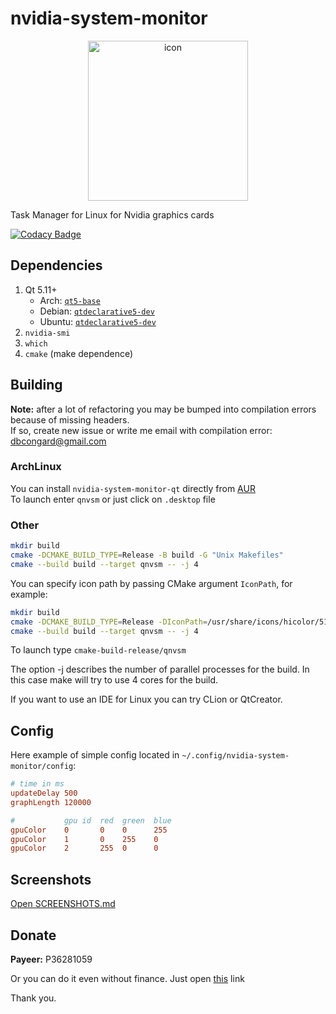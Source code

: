 # nvidia-system-monitor
<div style="text-align: center;">
    <img src="icon.png" alt="icon" width="256" height="256"/>
</div>

Task Manager for Linux for Nvidia graphics cards

[![Codacy Badge](https://app.codacy.com/project/badge/Grade/5a91f69b64a7459eb4aa788172595771)](https://www.codacy.com/manual/congard/nvidia-system-monitor-qt?utm_source=github.com&utm_medium=referral&utm_content=congard/nvidia-system-monitor-qt&utm_campaign=Badge_Grade)

## Dependencies
1.  Qt 5.11+
    *   Arch: [`qt5-base`](https://www.archlinux.org/packages/extra/x86_64/qt5-base/)
    *   Debian: [`qtdeclarative5-dev`](https://packages.debian.org/en/sid/qtdeclarative5-dev)
    *   Ubuntu: [`qtdeclarative5-dev`](https://packages.ubuntu.com/focal/qtdeclarative5-dev)
2.  `nvidia-smi`
3.  `which`
4.  `cmake` (make dependence)

## Building
**Note:** after a lot of refactoring you may be bumped into compilation errors because of missing headers.
<br>If so, create new issue or write me email with compilation error: [dbcongard@gmail.com](mailto:dbcongard@gmail.com)

### ArchLinux
You can install `nvidia-system-monitor-qt` directly from [AUR](https://aur.archlinux.org/packages/nvidia-system-monitor-qt/)
<br>To launch enter `qnvsm` or just click on `.desktop` file

### Other
```bash
mkdir build
cmake -DCMAKE_BUILD_TYPE=Release -B build -G "Unix Makefiles"
cmake --build build --target qnvsm -- -j 4
```

You can specify icon path by passing CMake argument `IconPath`, for example:
```bash
mkdir build
cmake -DCMAKE_BUILD_TYPE=Release -DIconPath=/usr/share/icons/hicolor/512x512/apps/nvidia-system-monitor-qt.png -B build -G "Unix Makefiles"
cmake --build build --target qnvsm -- -j 4
```

To launch type `cmake-build-release/qnvsm`

The option -j describes the number of parallel processes for the build. In this case make will try to use 4 cores for the build.

If you want to use an IDE for Linux you can try CLion or QtCreator.

## Config
Here example of simple config located in `~/.config/nvidia-system-monitor/config`:

```conf
# time in ms
updateDelay 500
graphLength 120000

#           gpu id  red  green  blue
gpuColor    0       0    0      255
gpuColor    1       0    255    0
gpuColor    2       255  0      0
```

## Screenshots
[Open SCREENSHOTS.md](SCREENSHOTS.md)

## Donate
<b>Payeer:</b> P36281059

Or you can do it even without finance. Just open [this](http://fainbory.com/8aWY) link

Thank you.

